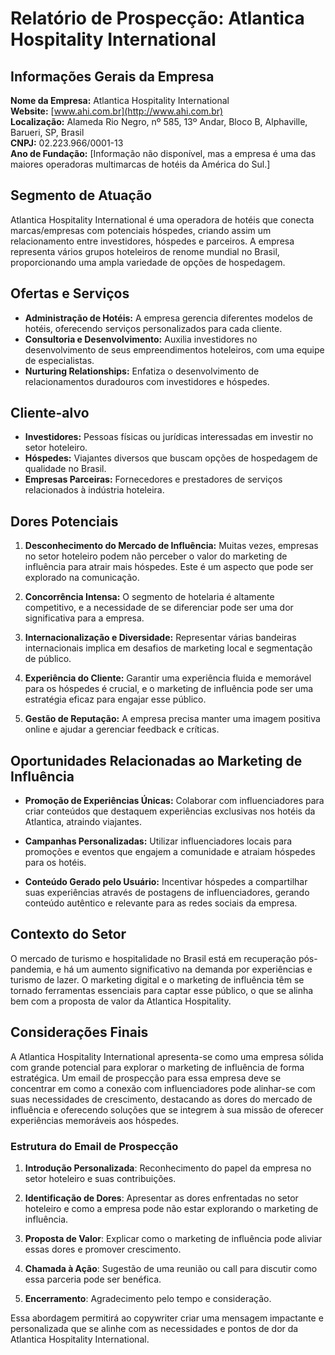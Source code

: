 # Relatório de Prospecção: Atlantica Hospitality International

## Informações Gerais da Empresa

**Nome da Empresa:** Atlantica Hospitality International  
**Website:** [www.ahi.com.br](http://www.ahi.com.br)  
**Localização:** Alameda Rio Negro, nº 585, 13º Andar, Bloco B, Alphaville, Barueri, SP, Brasil  
**CNPJ:** 02.223.966/0001-13  
**Ano de Fundação:** [Informação não disponível, mas a empresa é uma das maiores operadoras multimarcas de hotéis da América do Sul.]

## Segmento de Atuação

Atlantica Hospitality International é uma operadora de hotéis que conecta marcas/empresas com potenciais hóspedes, criando assim um relacionamento entre investidores, hóspedes e parceiros. A empresa representa vários grupos hoteleiros de renome mundial no Brasil, proporcionando uma ampla variedade de opções de hospedagem.

## Ofertas e Serviços

- **Administração de Hotéis:** A empresa gerencia diferentes modelos de hotéis, oferecendo serviços personalizados para cada cliente.
- **Consultoria e Desenvolvimento:** Auxilia investidores no desenvolvimento de seus empreendimentos hoteleiros, com uma equipe de especialistas.
- **Nurturing Relationships:** Enfatiza o desenvolvimento de relacionamentos duradouros com investidores e hóspedes.

## Cliente-alvo

- **Investidores:** Pessoas físicas ou jurídicas interessadas em investir no setor hoteleiro.
- **Hóspedes:** Viajantes diversos que buscam opções de hospedagem de qualidade no Brasil.
- **Empresas Parceiras:** Fornecedores e prestadores de serviços relacionados à indústria hoteleira.

## Dores Potenciais

1. **Desconhecimento do Mercado de Influência:** Muitas vezes, empresas no setor hoteleiro podem não perceber o valor do marketing de influência para atrair mais hóspedes. Este é um aspecto que pode ser explorado na comunicação.
  
2. **Concorrência Intensa:** O segmento de hotelaria é altamente competitivo, e a necessidade de se diferenciar pode ser uma dor significativa para a empresa.
  
3. **Internacionalização e Diversidade:** Representar várias bandeiras internacionais implica em desafios de marketing local e segmentação de público.
  
4. **Experiência do Cliente:** Garantir uma experiência fluida e memorável para os hóspedes é crucial, e o marketing de influência pode ser uma estratégia eficaz para engajar esse público.
  
5. **Gestão de Reputação:** A empresa precisa manter uma imagem positiva online e ajudar a gerenciar feedback e críticas.

## Oportunidades Relacionadas ao Marketing de Influência

- **Promoção de Experiências Únicas:** Colaborar com influenciadores para criar conteúdos que destaquem experiências exclusivas nos hotéis da Atlantica, atraindo viajantes.
  
- **Campanhas Personalizadas:** Utilizar influenciadores locais para promoções e eventos que engajem a comunidade e atraiam hóspedes para os hotéis.
  
- **Conteúdo Gerado pelo Usuário:** Incentivar hóspedes a compartilhar suas experiências através de postagens de influenciadores, gerando conteúdo autêntico e relevante para as redes sociais da empresa.

## Contexto do Setor

O mercado de turismo e hospitalidade no Brasil está em recuperação pós-pandemia, e há um aumento significativo na demanda por experiências e turismo de lazer. O marketing digital e o marketing de influência têm se tornado ferramentas essenciais para captar esse público, o que se alinha bem com a proposta de valor da Atlantica Hospitality.

## Considerações Finais

A Atlantica Hospitality International apresenta-se como uma empresa sólida com grande potencial para explorar o marketing de influência de forma estratégica. Um email de prospecção para essa empresa deve se concentrar em como a conexão com influenciadores pode alinhar-se com suas necessidades de crescimento, destacando as dores do mercado de influência e oferecendo soluções que se integrem à sua missão de oferecer experiências memoráveis aos hóspedes.

### Estrutura do Email de Prospecção

1. **Introdução Personalizada**: Reconhecimento do papel da empresa no setor hoteleiro e suas contribuições.
  
2. **Identificação de Dores**: Apresentar as dores enfrentadas no setor hoteleiro e como a empresa pode não estar explorando o marketing de influência.
  
3. **Proposta de Valor**: Explicar como o marketing de influência pode aliviar essas dores e promover crescimento.
  
4. **Chamada à Ação**: Sugestão de uma reunião ou call para discutir como essa parceria pode ser benéfica.
  
5. **Encerramento**: Agradecimento pelo tempo e consideração.

Essa abordagem permitirá ao copywriter criar uma mensagem impactante e personalizada que se alinhe com as necessidades e pontos de dor da Atlantica Hospitality International.
